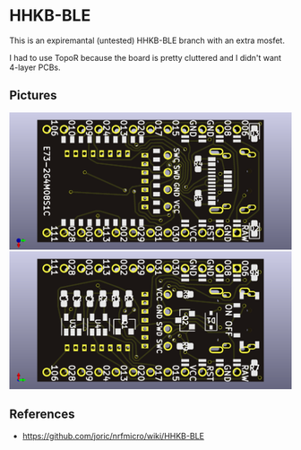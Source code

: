 # HHKB-BLE

This is an expiremantal (untested) HHKB-BLE branch with an extra mosfet.

I had to use TopoR because the board is pretty cluttered and I didn't want 4-layer PCBs.

## Pictures

![](hardware/front.png)
![](hardware/back.png)

## References

* https://github.com/joric/nrfmicro/wiki/HHKB-BLE

